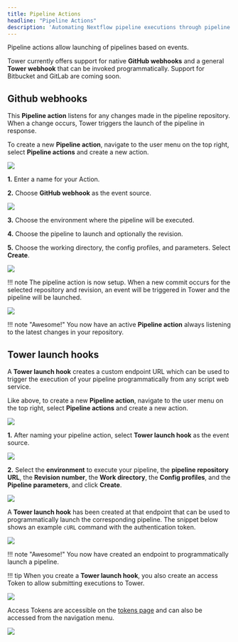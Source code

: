 ```yaml
---
title: Pipeline Actions
headline: "Pipeline Actions"
description: 'Automating Nextflow pipeline executions through pipeline actions and webhooks with Nextflow Tower.'
---
```


Pipeline actions allow launching of pipelines based on events. 

Tower currently offers support for native **GitHub webhooks** and a general **Tower webhook** that can be invoked programmatically. Support for Bitbucket and GitLab are coming soon.

## Github webhooks

This **Pipeline action** listens for any changes made in the pipeline repository. When a change occurs, Tower triggers the launch of the pipeline in response.

To create a new **Pipeline action**, navigate to the user menu on the top right, select **Pipeline actions** and create a new action.

![](/assets/images/2020/10/actions_new.png)


**1.** Enter a name for your Action.

**2.** Choose **GitHub webhook** as the event source.

![](/assets/images/2020/10/actions_githook.png)


**3.** Choose the environment where the pipeline will be executed.

**4.** Choose the pipeline to launch and optionally the revision.

**5.** Choose the working directory, the config profiles, and parameters. Select **Create**.

![](/assets/images/2020/10/actions_params.png)


!!! note
    The pipeline action is now setup. When a new commit occurs for the selected repository and revision, an event will be triggered in Tower and the pipeline will be launched.

![](/assets/images/2020/10/actions_created.png)


!!! note "Awesome!"
    You now have an active **Pipeline action** always listening to the latest changes in your repository.


## Tower launch hooks

A **Tower launch hook** creates a custom endpoint URL which can be used to trigger the execution of your pipeline programmatically from any script web service.

Like above, to create a new **Pipeline action**, navigate to the user menu on the top right, select **Pipeline actions** and create a new action.

![](/assets/images/2020/10/actions_new.png)


**1.** After naming your pipeline action, select **Tower launch hook** as the event source.

![](/assets/images/2020/10/actions_tower_hook.png)


**2.** Select the **environment** to execute your pipeline, the **pipeline repository URL**, the **Revision number**, the **Work directory**, the **Config profiles**, and the **Pipeline parameters**, and click **Create**.

![](/assets/images/2020/10/actions_tower_hook_params.png)


A **Tower launch hook** has been created at that endpoint that can be used to programmatically launch the corresponding pipeline. The snippet below shows an example `cURL` command with the authentication token.  

![](/assets/images/2020/10/actions_endpoint.png)


!!! note "Awesome!"
    You now have created an endpoint to programmatically launch a pipeline.


!!! tip
    When you create a **Tower launch hook**, you also create an access Token to allow submitting executions to Tower.

![](/assets/images/2020/10/actions_new_token.png)


Access Tokens are accessible on the [tokens page](https://tower.nf/tokens) and can also be accessed from the navigation menu.

![](/assets/images/2020/10/actions_access_tokens.png)


